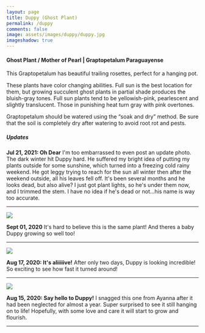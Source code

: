 ```yaml
---
layout: page
title: Duppy (Ghost Plant)
permalink: /duppy
comments: false
image: assets/images/duppy/duppy.jpg
imageshadow: true
---
```


#### Ghost Plant / Mother of Pearl | Graptopetalum Paraguayense

This Graptopetalum has beautiful trailing rosettes, perfect for a hanging pot.

These plants have color changing abilities. Full sun is the best location for them, but growing succulent ghost plants in partial shade produces the bluish-gray tones. Full sun plants tend to be yellowish-pink, pearlescent and slightly translucent. Those in punishing heat turn gray with pink overtones.

Graptopetalum should be watered using the “soak and dry” method. Be sure that the soil is completely dry after watering to avoid root rot and pests.

##### Updates

**Jul 21, 2021: Oh Dear** I'm too embarrassed to even post an update photo.  The dark winter hit Duppy hard.  He suffered my bright idea of putting my plants outside for some sunshine, which turned into a freezing cold rainy weekend.  He got leggy trying to reach for the sun all winter then after the weekend outside, all his leaves fell off.  It's been several months and he looks dead, but also alive?  I just got plant lights, so he's under them now, and I trimmed the stem. I have no idea if he's dead or not...his name is way too accurate.

<hr/>

<img class="figure-img" src="{{site.baseurl}}/assets/images/duppy/duppy-sept01.jpg">

**Sept 01, 2020** It's hard to believe this is the same plant! And theres a baby Duppy growing so well too!

<hr/>

<img class="figure-img" src="{{site.baseurl}}/assets/images/duppy/duppy-aug17.jpg">

**Aug 17, 2020: It's aliiiiive!** After only two days, Duppy is looking incredible! So exciting to see how fast it turned around!

<hr/>

<img class="figure-img" src="{{site.baseurl}}/assets/images/duppy/duppy-aug15.jpg">

**Aug 15, 2020: Say hello to Duppy!** I snagged this one from Ayanna after it had been neglected for almost a year. Super surprised to see it still hanging on to life! Hopefully, with some love and care it will start to grow and flourish.

<hr/>
